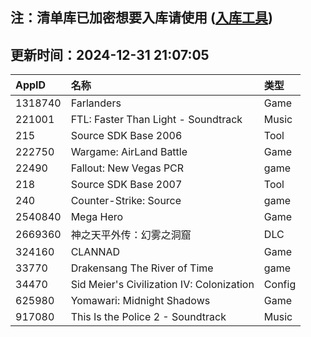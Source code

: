 ## 注：清单库已加密想要入库请使用 ([入库工具](https://github.com/BlankTMing/ManifestAutoUpdate/releases))

## 更新时间：2024-12-31 21:07:05
| AppID | 名称 | 类型  |
| :-------------------- | :----------------------------- | :----------- |
| 1318740 | Farlanders| Game |
| 221001 | FTL: Faster Than Light - Soundtrack| Music |
| 215 | Source SDK Base 2006| Tool |
| 222750 | Wargame: AirLand Battle| Game |
| 22490 | Fallout: New Vegas PCR| game |
| 218 | Source SDK Base 2007| Tool |
| 240 | Counter-Strike: Source| game |
| 2540840 | Mega Hero| Game |
| 2669360 | 神之天平外传：幻雾之洞窟| DLC |
| 324160 | CLANNAD| Game |
| 33770 | Drakensang The River of Time| game |
| 34470 | Sid Meier's Civilization IV: Colonization| Config |
| 625980 | Yomawari: Midnight Shadows| Game |
| 917080 | This Is the Police 2 - Soundtrack| Music |

